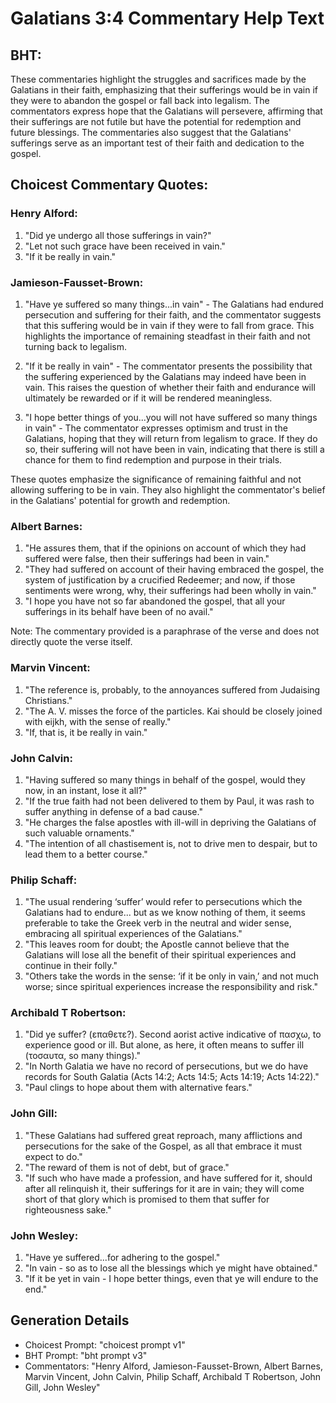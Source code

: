 # Galatians 3:4 Commentary Help Text

## BHT:
These commentaries highlight the struggles and sacrifices made by the Galatians in their faith, emphasizing that their sufferings would be in vain if they were to abandon the gospel or fall back into legalism. The commentators express hope that the Galatians will persevere, affirming that their sufferings are not futile but have the potential for redemption and future blessings. The commentaries also suggest that the Galatians' sufferings serve as an important test of their faith and dedication to the gospel.

## Choicest Commentary Quotes:
### Henry Alford:
1. "Did ye undergo all those sufferings in vain?"
2. "Let not such grace have been received in vain."
3. "If it be really in vain."

### Jamieson-Fausset-Brown:
1. "Have ye suffered so many things...in vain" - The Galatians had endured persecution and suffering for their faith, and the commentator suggests that this suffering would be in vain if they were to fall from grace. This highlights the importance of remaining steadfast in their faith and not turning back to legalism.

2. "If it be really in vain" - The commentator presents the possibility that the suffering experienced by the Galatians may indeed have been in vain. This raises the question of whether their faith and endurance will ultimately be rewarded or if it will be rendered meaningless.

3. "I hope better things of you...you will not have suffered so many things in vain" - The commentator expresses optimism and trust in the Galatians, hoping that they will return from legalism to grace. If they do so, their suffering will not have been in vain, indicating that there is still a chance for them to find redemption and purpose in their trials.

These quotes emphasize the significance of remaining faithful and not allowing suffering to be in vain. They also highlight the commentator's belief in the Galatians' potential for growth and redemption.

### Albert Barnes:
1. "He assures them, that if the opinions on account of which they had suffered were false, then their sufferings had been in vain."
2. "They had suffered on account of their having embraced the gospel, the system of justification by a crucified Redeemer; and now, if those sentiments were wrong, why, their sufferings had been wholly in vain."
3. "I hope you have not so far abandoned the gospel, that all your sufferings in its behalf have been of no avail."

Note: The commentary provided is a paraphrase of the verse and does not directly quote the verse itself.

### Marvin Vincent:
1. "The reference is, probably, to the annoyances suffered from Judaising Christians."
2. "The A. V. misses the force of the particles. Kai should be closely joined with eijkh, with the sense of really."
3. "If, that is, it be really in vain."

### John Calvin:
1. "Having suffered so many things in behalf of the gospel, would they now, in an instant, lose it all?"
2. "If the true faith had not been delivered to them by Paul, it was rash to suffer anything in defense of a bad cause."
3. "He charges the false apostles with ill-will in depriving the Galatians of such valuable ornaments."
4. "The intention of all chastisement is, not to drive men to despair, but to lead them to a better course."

### Philip Schaff:
1. "The usual rendering ‘suffer’ would refer to persecutions which the Galatians had to endure... but as we know nothing of them, it seems preferable to take the Greek verb in the neutral and wider sense, embracing all spiritual experiences of the Galatians."
2. "This leaves room for doubt; the Apostle cannot believe that the Galatians will lose all the benefit of their spiritual experiences and continue in their folly."
3. "Others take the words in the sense: ‘if it be only in vain,’ and not much worse; since spiritual experiences increase the responsibility and risk."

### Archibald T Robertson:
1. "Did ye suffer? (επαθετε?). Second aorist active indicative of πασχω, to experience good or ill. But alone, as here, it often means to suffer ill (τοσαυτα, so many things)."
2. "In North Galatia we have no record of persecutions, but we do have records for South Galatia (Acts 14:2; Acts 14:5; Acts 14:19; Acts 14:22)."
3. "Paul clings to hope about them with alternative fears."

### John Gill:
1. "These Galatians had suffered great reproach, many afflictions and persecutions for the sake of the Gospel, as all that embrace it must expect to do."
2. "The reward of them is not of debt, but of grace."
3. "If such who have made a profession, and have suffered for it, should after all relinquish it, their sufferings for it are in vain; they will come short of that glory which is promised to them that suffer for righteousness sake."

### John Wesley:
1. "Have ye suffered...for adhering to the gospel." 
2. "In vain - so as to lose all the blessings which ye might have obtained."
3. "If it be yet in vain - I hope better things, even that ye will endure to the end."


## Generation Details
- Choicest Prompt: "choicest prompt v1"
- BHT Prompt: "bht prompt v3"
- Commentators: "Henry Alford, Jamieson-Fausset-Brown, Albert Barnes, Marvin Vincent, John Calvin, Philip Schaff, Archibald T Robertson, John Gill, John Wesley"
